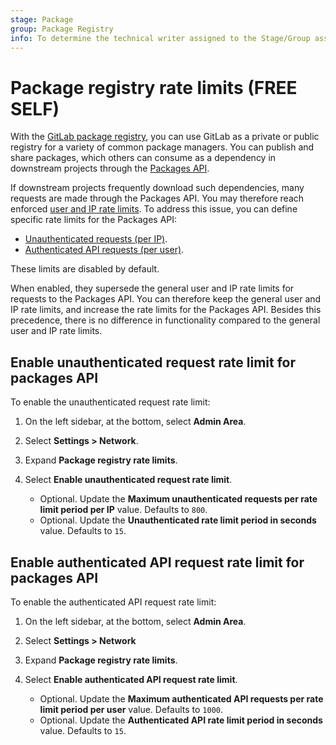 ```yaml
---
stage: Package
group: Package Registry
info: To determine the technical writer assigned to the Stage/Group associated with this page, see https://about.gitlab.com/handbook/product/ux/technical-writing/#assignments
---
```


# Package registry rate limits **(FREE SELF)**

With the [GitLab package registry](../../user/packages/package_registry/index.md),
you can use GitLab as a private or public registry for a variety of common package managers. You can
publish and share packages, which others can consume as a dependency in downstream projects through
the [Packages API](../../api/packages.md).

If downstream projects frequently download such dependencies, many requests are made through the
Packages API. You may therefore reach enforced [user and IP rate limits](../settings/user_and_ip_rate_limits.md).
To address this issue, you can define specific rate limits for the Packages API:

- [Unauthenticated requests (per IP)](#enable-unauthenticated-request-rate-limit-for-packages-api).
- [Authenticated API requests (per user)](#enable-authenticated-api-request-rate-limit-for-packages-api).

These limits are disabled by default.

When enabled, they supersede the general user and IP rate limits for requests to
the Packages API. You can therefore keep the general user and IP rate limits, and
increase the rate limits for the Packages API. Besides this precedence, there is
no difference in functionality compared to the general user and IP rate limits.

## Enable unauthenticated request rate limit for packages API

To enable the unauthenticated request rate limit:

1. On the left sidebar, at the bottom, select **Admin Area**.
1. Select **Settings > Network**.
1. Expand **Package registry rate limits**.
1. Select **Enable unauthenticated request rate limit**.

   - Optional. Update the **Maximum unauthenticated requests per rate limit period per IP** value.
     Defaults to `800`.
   - Optional. Update the **Unauthenticated rate limit period in seconds** value.
     Defaults to `15`.

## Enable authenticated API request rate limit for packages API

To enable the authenticated API request rate limit:

1. On the left sidebar, at the bottom, select **Admin Area**.
1. Select **Settings > Network**
1. Expand **Package registry rate limits**.
1. Select **Enable authenticated API request rate limit**.

   - Optional. Update the **Maximum authenticated API requests per rate limit period per user** value.
     Defaults to `1000`.
   - Optional. Update the **Authenticated API rate limit period in seconds** value.
     Defaults to `15`.
